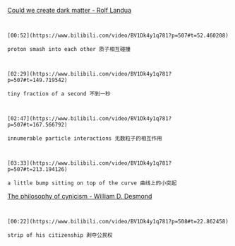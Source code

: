 [Could we create dark matter - Rolf Landua](https://www.bilibili.com/video/BV1Dk4y1q781?p=507)

```ad-note


[00:52](https://www.bilibili.com/video/BV1Dk4y1q781?p=507#t=52.460208)

proton smash into each other 质子相互碰撞

```

```ad-note


[02:29](https://www.bilibili.com/video/BV1Dk4y1q781?p=507#t=149.719542)

tiny fraction of a second 不到一秒

```

```ad-note


[02:47](https://www.bilibili.com/video/BV1Dk4y1q781?p=507#t=167.566792)

innumerable particle interactions 无数粒子的相互作用

```

```ad-note


[03:33](https://www.bilibili.com/video/BV1Dk4y1q781?p=507#t=213.194126)

a little bump sitting on top of the curve 曲线上的小突起

```

[The philosophy of cynicism - William D. Desmond](https://www.bilibili.com/video/BV1Dk4y1q781?p=508)

```ad-note


[00:22](https://www.bilibili.com/video/BV1Dk4y1q781?p=508#t=22.862458)

strip of his citizenship 剥夺公民权

```

